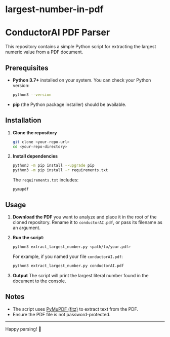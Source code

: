 # largest-number-in-pdf

# ConductorAI PDF Parser

This repository contains a simple Python script for extracting the largest numeric value from a PDF document.

## Prerequisites

- **Python 3.7+** installed on your system. You can check your Python version:

  ```bash
  python3 --version
  ```

- **pip** (the Python package installer) should be available.

## Installation

1. **Clone the repository**
   ```bash
   git clone <your-repo-url>
   cd <your-repo-directory>
   ```

2. **Install dependencies**
   ```bash
   python3 -m pip install --upgrade pip
   python3 -m pip install -r requirements.txt
   ```

   The `requirements.txt` includes:
   ```text
   pymupdf
   ```

## Usage

1. **Download the PDF** you want to analyze and place it in the root of the cloned repository. Rename it to `conductorAI.pdf`, or pass its filename as an argument.

2. **Run the script**:
   ```bash
   python3 extract_largest_number.py <path/to/your.pdf>
   ```

   For example, if you named your file `conductorAI.pdf`:

   ```bash
   python3 extract_largest_number.py conductorAI.pdf
   ```

3. **Output**
   The script will print the largest literal number found in the document to the console.

## Notes

- The script uses [PyMuPDF (fitz)](https://pypi.org/project/PyMuPDF/) to extract text from the PDF.
- Ensure the PDF file is not password-protected.

---

Happy parsing! 🎉

